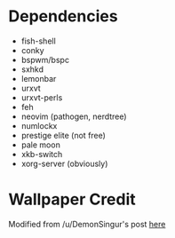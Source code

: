 # Dependencies

- fish-shell
- conky
- bspwm/bspc
- sxhkd
- lemonbar
- urxvt
- urxvt-perls
- feh
- neovim (pathogen, nerdtree)
- numlockx
- prestige elite (not free)
- pale moon
- xkb-switch
- xorg-server (obviously)

# Wallpaper Credit

Modified from /u/DemonSingur's post [here](https://www.reddit.com/r/archlinux/comments/4gc2lw/some_arch_wallpapers_i_made/?st=ivzxvmxu&sh=727d2f4e)
